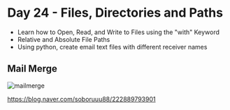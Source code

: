 # Day 24 - Files, Directories and Paths
- Learn how to Open, Read, and Write to Files using the "with" Keyword
- Relative and Absolute File Paths
- Using python, create email text files with different receiver names

## Mail Merge
![mailmerge](https://user-images.githubusercontent.com/116648895/222295583-34225c03-5858-4ea8-8d5a-4dc2133b2673.gif)

https://blog.naver.com/soboruuu88/222889793901
